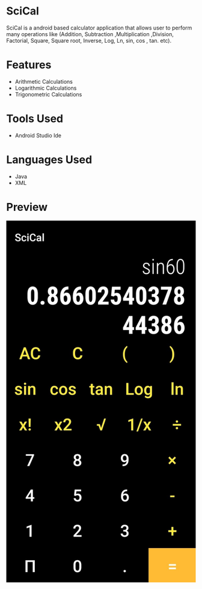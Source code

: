 # SciCal

SciCal is a android based calculator application that allows user to perform many operations like (Addition, Subtraction ,Multiplication ,Division, Factorial, 
Square, Square root, Inverse, Log, Ln, sin, cos , tan. etc).

# Features

- Arithmetic Calculations
- Logarithmic Calculations
- Trigonometric Calculations

# Tools Used

- Android Studio Ide

# Languages Used

- Java 
- XML

# Preview

![preview](https://github.com/vinay-alt/Calculator/blob/master/Scical.jpg)

